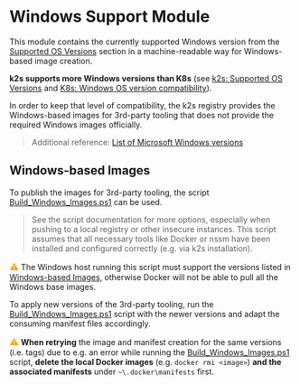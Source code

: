 <!--
SPDX-FileCopyrightText: © 2023 Siemens Healthcare GmbH

SPDX-License-Identifier: MIT
-->

# Windows Support Module
This module contains the currently supported Windows version from the [Supported OS Versions](../../../README.md#supported-os-versions) section in a machine-readable way for Windows-based image creation.

**k2s supports more Windows versions than K8s** (see [k2s: Supported OS Versions](../../../README.md#supported-os-versions) and [K8s: Windows OS version compatibility](https://kubernetes.io/docs/concepts/windows/intro/#windows-os-version-support)).

In order to keep that level of compatibility, the k2s registry provides the Windows-based images for 3rd-party tooling that does not provide the required Windows images officially.

> Additional reference: [List of Microsoft Windows versions](https://en.wikipedia.org/wiki/List_of_Microsoft_Windows_versions)

## Windows-based Images
To publish the images for 3rd-party tooling, the script [Build_Windows_Images.ps1](./Build_Windows_Images.ps1) can be used.

> See the script documentation for more options, especially when pushing to a local registry or other insecure instances.
> This script assumes that all necessary tools like Docker or nssm have been installed and configured correctly (e.g. via k2s installation).

<span style="color:orange;font-size:medium">**⚠**</span> The Windows host running this script must support the versions listed in [Windows-based Images](../../../smallsetup/ps-modules/windows-support/README.md#windows-based-images), otherwise Docker will not be able to pull all the Windows base images.

To apply new versions of the 3rd-party tooling, run the [Build_Windows_Images.ps1](./Build_Windows_Images.ps1) script with the newer versions and adapt the consuming manifest files accordingly.

<span style="color:orange;font-size:medium">**⚠**</span> **When retrying** the image and manifest creation for the same versions (i.e. tags) due to e.g. an error while running the [Build_Windows_Images.ps1](./Build_Windows_Images.ps1) script, **delete the local Docker images** (e.g. `docker rmi <image>`) **and the associated manifests** under `~\.docker\manifests` first.